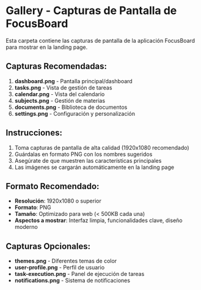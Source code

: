 # Gallery - Capturas de Pantalla de FocusBoard

Esta carpeta contiene las capturas de pantalla de la aplicación FocusBoard para mostrar en la landing page.

## Capturas Recomendadas:

1. **dashboard.png** - Pantalla principal/dashboard
2. **tasks.png** - Vista de gestión de tareas
3. **calendar.png** - Vista del calendario
4. **subjects.png** - Gestión de materias
5. **documents.png** - Biblioteca de documentos
6. **settings.png** - Configuración y personalización

## Instrucciones:

1. Toma capturas de pantalla de alta calidad (1920x1080 recomendado)
2. Guárdalas en formato PNG con los nombres sugeridos
3. Asegúrate de que muestren las características principales
4. Las imágenes se cargarán automáticamente en la landing page

## Formato Recomendado:
- **Resolución**: 1920x1080 o superior
- **Formato**: PNG
- **Tamaño**: Optimizado para web (< 500KB cada una)
- **Aspectos a mostrar**: Interfaz limpia, funcionalidades clave, diseño moderno

## Capturas Opcionales:
- **themes.png** - Diferentes temas de color
- **user-profile.png** - Perfil de usuario
- **task-execution.png** - Panel de ejecución de tareas
- **notifications.png** - Sistema de notificaciones
